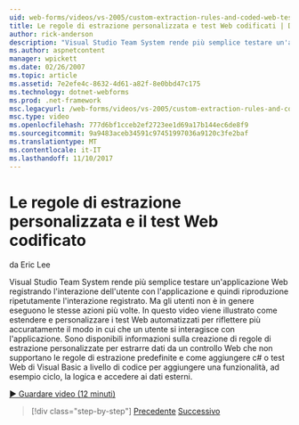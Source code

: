 ```yaml
---
uid: web-forms/videos/vs-2005/custom-extraction-rules-and-coded-web-tests
title: Le regole di estrazione personalizzata e test Web codificati | Documenti Microsoft
author: rick-anderson
description: "Visual Studio Team System rende più semplice testare un'applicazione Web registrando l'interazione dell'utente con l'applicazione e quindi riproduzione ripetutamente il re..."
ms.author: aspnetcontent
manager: wpickett
ms.date: 02/26/2007
ms.topic: article
ms.assetid: 7e2efe4c-8632-4d61-a82f-8e0bbd47c175
ms.technology: dotnet-webforms
ms.prod: .net-framework
msc.legacyurl: /web-forms/videos/vs-2005/custom-extraction-rules-and-coded-web-tests
msc.type: video
ms.openlocfilehash: 777d6bf1cceb2ef2723ee1d69a17b144ec6de8f9
ms.sourcegitcommit: 9a9483aceb34591c97451997036a9120c3fe2baf
ms.translationtype: MT
ms.contentlocale: it-IT
ms.lasthandoff: 11/10/2017
---
```

<a name="custom-extraction-rules-and-coded-web-tests"></a>Le regole di estrazione personalizzata e il test Web codificato
====================
da Eric Lee

Visual Studio Team System rende più semplice testare un'applicazione Web registrando l'interazione dell'utente con l'applicazione e quindi riproduzione ripetutamente l'interazione registrato. Ma gli utenti non è in genere eseguono le stesse azioni più volte. In questo video viene illustrato come estendere e personalizzare i test Web automatizzati per riflettere più accuratamente il modo in cui che un utente si interagisce con l'applicazione. Sono disponibili informazioni sulla creazione di regole di estrazione personalizzate per estrarre dati da un controllo Web che non supportano le regole di estrazione predefinite e come aggiungere c# o test Web di Visual Basic a livello di codice per aggiungere una funzionalità, ad esempio ciclo, la logica e accedere ai dati esterni.

[&#9654; Guardare video (12 minuti)](https://channel9.msdn.com/Blogs/ASP-NET-Site-Videos/custom-extraction-rules-and-coded-web-tests)

>[!div class="step-by-step"]
[Precedente](code-coverage-of-automated-tests.md)
[Successivo](the-effects-of-caching.md)
